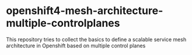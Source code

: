 # openshift4-mesh-architecture-multiple-controlplanes
This repository tries to collect the basics to define a scalable service mesh architecture in Openshift based on multiple control planes
